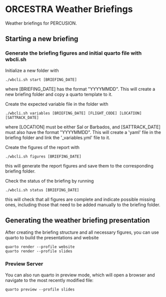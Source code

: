 # ORCESTRA Weather Briefings

Weather briefings for PERCUSION.

## Starting a new briefing

### Generate the briefing figures and initial quarto file with **wbcli.sh**
Initialize a new folder with

```
./wbcli.sh start [BRIEFING_DATE]
```

where [BRIEFING_DATE] has the format "YYYYMMDD". This will create a new briefing folder and copy a quarto template to it.

Create the expected variable file in the folder with

```
./wbcli.sh variables [BRIEFING_DATE] [FLIGHT_CODE] [LOCATION] [SATTRACK_DATE]
```

where [LOCATION] must be either Sal or Barbados, and [SATTRACK_DATE] must also have the format "YYYYMMDD". This will create a 'yaml' file in the briefing folder and link the '_variables.yml' file to it.

Create the figures of the report with

```
./wbcli.sh figures [BRIEFING_DATE]
```

this will generate the report figures and save them to the corresponding briefing folder.

Check the status of the briefing by running

```
./wbcli.sh status [BRIEFING_DATE]
```

this will check that all figures are complete and indicate possible missing ones, including those that need to be added manually to the briefing folder.

## Generating the weather briefing presentation

After creating the briefing structure and all necessary figures, you can use quarto to build the presentations and website
```
quarto render --profile website
quarto render --profile slides
```

### Preview Server

You can also run quarto in preview mode, which will open a browser and navigate to the most recently modified file:
```
quarto preview --profile slides
```
